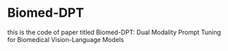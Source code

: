 # Biomed-DPT
this is the code of paper titled Biomed-DPT: Dual Modality Prompt Tuning for Biomedical Vision-Language Models

